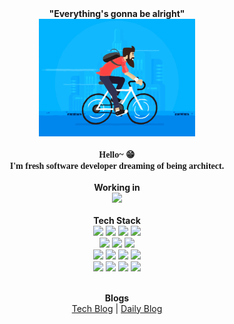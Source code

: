 <div align=center>
    <b>"Everything's gonna be alright"</b>
</div>

<div align=center>
    <img style="width: 250px" src="/img/cycling_hipster.gif"/>
</div>
<br/>

<div align=center>
    <span style="font-family: 'Lucida Console'; font-weight: bold;">
    Hello~ 😁<br/>
    I'm fresh software developer dreaming of being architect.
    </span>
</div>
<br/>


<div align=center>
    <b>Working in</b><br/>
<img src="https://img.shields.io/badge/samsung-1428A0?style=for-the-badge&logo=samsung&logoColor=white">
</div><br/>
    
<div align=center>
    <b>Tech Stack</b>
</div>

<div align=center>
<img src="https://img.shields.io/badge/C-A8B9CC?style=for-the-badge&logo=c&logoColor=white">
<img src="https://img.shields.io/badge/CPP-00599C?style=for-the-badge&logo=cplusplus&logoColor=white">
<img src="https://img.shields.io/badge/JAVA-007396?style=for-the-badge&logo=java&logoColor=white">
<img src="https://img.shields.io/badge/Python-3776AB?style=for-the-badge&logo=python&logoColor=white">
</div>
<div align=center>
<img src="https://img.shields.io/badge/Spring-6DB33F?style=for-the-badge&logo=Spring&logoColor=white">
<img src="https://img.shields.io/badge/oracle-F80000?style=for-the-badge&logo=oracle&logoColor=white">
<img src="https://img.shields.io/badge/mysql-4479A1?style=for-the-badge&logo=mysql&logoColor=white">
</div>
<div align=center>
<img src="https://img.shields.io/badge/javascript-F7DF1E?style=for-the-badge&logo=javascript&logoColor=black">
<img src="https://img.shields.io/badge/vue.js-4FC08D?style=for-the-badge&logo=vue.js&logoColor=white">
<img src="https://img.shields.io/badge/html-E34F26?style=for-the-badge&logo=html5&logoColor=white">
<img src="https://img.shields.io/badge/css-1572B6?style=for-the-badge&logo=css3&logoColor=white">
</div>
<div align=center>
<img src="https://img.shields.io/badge/github-181717?style=for-the-badge&logo=github&logoColor=white">
<img src="https://img.shields.io/badge/linux-FCC624?style=for-the-badge&logo=linux&logoColor=black">
<img src="https://img.shields.io/badge/amazon aws-232F3E?style=for-the-badge&logo=amazonaws&logoColor=white">
<img src="https://img.shields.io/badge/apache tomcat-F8DC75?style=for-the-badge&logo=apachetomcat&logoColor=black">
</div>
<br/>

<p align="center">
  <b>Blogs</b>
  <br/>
  <a href="https://wch18735.github.io/">Tech Blog</a> |
  <a href="https://blog.naver.com/wch18735">Daily Blog</a>
  <br/>
</p>

